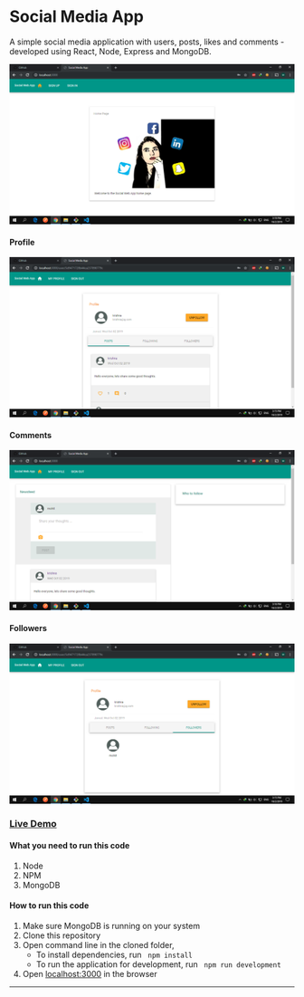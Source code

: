 # Social Media App

A simple social media application with users, posts, likes and comments - developed using React, Node, Express and MongoDB. 

![Social Media App](client/assets/images/home.png?raw=true "Social Media App")


#### Profile
![Profile](client/assets/images/profile.png?raw=true "Profile")

#### Comments
![Comments](client/assets/images/comment.png?raw=true "Comment")

#### Followers
![Followers](client/assets/images/followers.png?raw=true "Followers")

### [Live Demo]("")

#### What you need to run this code
1. Node 
2. NPM
3. MongoDB

####  How to run this code
1. Make sure MongoDB is running on your system 
2. Clone this repository
3. Open command line in the cloned folder,
   - To install dependencies, run ```  npm install  ```
   - To run the application for development, run ```  npm run development  ```
4. Open [localhost:3000](http://localhost:3000/) in the browser
---- 
